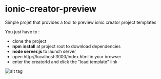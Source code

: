 ionic-creator-preview
=====================

Simple projet that provides a tool to preview ionic creator project templates

You just have to :
- clone the project
- **npm install** at project root to download dependencies
- **node server.js** to launch server
- open http://localhost:3000/index.html in your browser
- enter the creatorId and click the "load template" link

![alt tag](http://snag.gy/tyndF.jpg)
